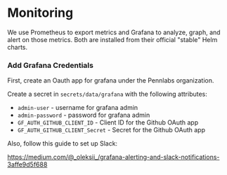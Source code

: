 # Monitoring

We use Prometheus to export metrics and Grafana to analyze, graph, and alert on those metrics. Both are installed from their official "stable" Helm charts.

### Add Grafana Credentials

First, create an Oauth app for grafana under the Pennlabs organization.

Create a secret in `secrets/data/grafana` with the following attributes:

- `admin-user` - username for grafana admin
- `admin-password` - password for grafana admin
- `GF_AUTH_GITHUB_CLIENT_ID` - Client ID for the Github OAuth app
- `GF_AUTH_GITHUB_CLIENT_Secret` - Secret for the Github OAuth app

Also, follow this guide to set up Slack:

https://medium.com/@_oleksii_/grafana-alerting-and-slack-notifications-3affe9d5f688
